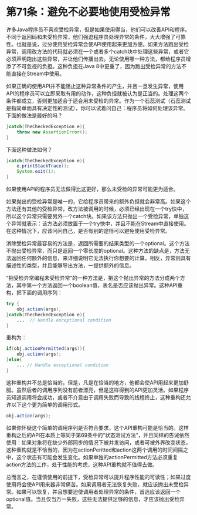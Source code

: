 # 第71条：避免不必要地使用受检异常

许多Java程序员不喜欢受检异常，但是如果使用得当，他们可以改善API和程序。不同于返回码和未受检异常，他们强迫程序员处理异常的条件，大大增强了可靠性。也就是说，过分使用受检异常会使API使用起来更加方便。如果方法跑出受检异常，调用改方法的代码就必须在一个或者多个catch块中处理这些异常，或者它必须声明跑出这些异常，并让他们传播出去。无论使用哪一种方法，都给程序员增添了不可忽视的负担。这种负担在Java 8中更重了，因为跑出受检异常的方法不能直接在Stream中使用。

如果正确的使用API并不能阻止这种异常条件的产生，并且一旦发生异常，使用API的程序员可以立即采取有用的动作，这种负担就被认为是正当的。处理这两个条件都成立，否则更加适合于适合用未受检的异常。作为一个石蕊测试（石蕊测试是指简单而具有决定性的测试），你可以试着问自己：程序员将如何处理该异常。下面的做法是最好的吗？

```java
}catch(TheCheckedException e){
	throw new AssertionError();
}
```

下面这种做法如何？

```java
}catch(TheCheckedException e){
	e.printStackTrace();
	System.exit(1);
}
```

如果使用API的程序员无法做得比这更好，那么未受检的异常可能更为适合。

如果抛出的受检异常是唯一的，它给程序员带来的额外负担就会非常高。如果这个方法还有其他的受检异常，改方法被调用的时候，必须已经出现在一个try快中，所以这个异常只需要另外一个catch块。如果该方法只抛出一个受检异常，单独这个异常就表示：该方法必须放置于一个try快中，并且不能在Stream中直接使用。在这种情况下，应该问问自己，是否有别的途径可以避免使用受检异常。

消除受检异常最容易的方法是，返回所需要的结果类型的一个optional。这个方法不抛出受检异常，而只是返回一个零长度的optional。这种方法的缺点是，方法无法返回任何额外的信息，来详细说明它无法执行你想要的计算。相反，异常则具有描述性的类型，并且能够导出方法，一提供额外的信息。

“把受检异常编程未受检异常”的一种方法是，把这个抛出异常的方法分成两个方法，其中第一个方法返回一个boolean值，表名是否应该抛出异常。这种API重构，把下面的调用序列：

```java
try {
	obj.action(args);
}catch(ThecheckedException e){
	...  // Handle exceptional condition
}
```

重构为：

```java
if(obj.actionPermitted(args)){
	obj.action(args);
}else{
	... // Handle exceptional condition
}
```

这种重构并不总是恰当的，但是，凡是在恰当的地方，他都会使API用起来更加舒服。虽然后者的调用序列没有前者漂亮，但是这样得到的API更加灵活。如果程序员知道调用将会成功，或者不介意由于调用失败而导致的线程终止，这种重构还允许以下这个更为简单的调用形式。

```java
obj.action(args);
```

如果你怀疑这个简单的调用序列是否符合要求，这个API重构可能是恰当的。这样重构之后的API在本质上等同于第69条中的“状态测试方法”，并且同样的告诫依然使用：如果对象将在缺少外部同步的情况下被并发访问，或者可被外界改变状态，这种重构就是不恰当的，因为在actionPeritted和action这两个调用的时间间隔之中，这个状态有可能会发生变化。如果单独的actionPermitted方法必须重复action方法的工作，处于性能的考虑，这种API重构就不值得去做。

总而言之，在谨慎使用的前提下，受检异常可以提升程序性能的可读性；如果过度使用将会使API用来器非常痛苦。如果调用者无法恢复失败，就应该抛出未受检异常。如果可以恢复，并且想要迫使调用者处理异常的条件，首选应该返回一个optional值。当且仅当万一失败，这些无法提供足够的信息，才应该抛出受检异常。